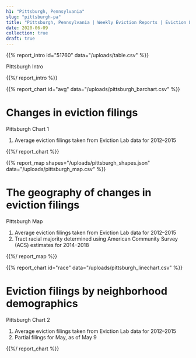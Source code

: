 ```yaml
---
h1: "Pittsburgh, Pennsylvania"
slug: "pittsburgh-pa"
title: "Pittsburgh, Pennsylvania | Weekly Eviction Reports | Eviction Lab"
date: 2020-06-09
collection: true
draft: true
---
```


{{% report_intro id="51760" data="/uploads/table.csv" %}}

Pittsburgh Intro

{{%/ report_intro %}}

{{% report_chart id="avg" data="/uploads/pittsburgh_barchart.csv" %}}

# Changes in eviction filings

Pittsburgh Chart 1

1. Average eviction filings taken from Eviction Lab data for 2012–2015

{{%/ report_chart %}}

{{% report_map shapes="/uploads/pittsburgh_shapes.json" data="/uploads/pittsburgh_map.csv" %}}

# The geography of changes in eviction filings

Pittsburgh Map

1. Average eviction filings taken from Eviction Lab data for 2012–2015
2. Tract racial majority determined using American Community Survey (ACS) estimates for 2014–2018

{{%/ report_map %}}

{{% report_chart id="race" data="/uploads/pittsburgh_linechart.csv" %}}

# Eviction filings by neighborhood demographics

Pittsburgh Chart 2

1. Average eviction filings taken from Eviction Lab data for 2012–2015
2. Partial filings for May, as of May 9

{{%/ report_chart %}}
